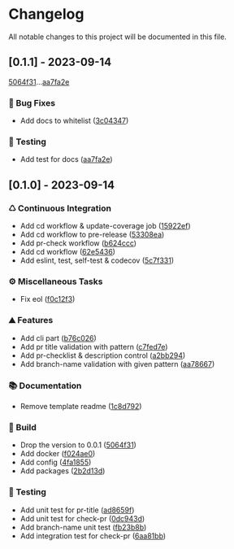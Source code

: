 # Changelog

All notable changes to this project will be documented in this file.

## [0.1.1] - 2023-09-14

[5064f31](5064f31f62191fee9bbf4a6271b46a09b850d984)...[aa7fa2e](aa7fa2e8fc7bc1108db1d170163bab2f71599a44)

### 🐛 Bug Fixes

- Add docs to whitelist ([3c04347](3c0434724b6369373b7ba5c8bb8aed64b3a171e7))

### 🧪 Testing

- Add test for docs ([aa7fa2e](aa7fa2e8fc7bc1108db1d170163bab2f71599a44))

## [0.1.0] - 2023-09-14

### ♺ Continuous Integration

- Add cd workflow & update-coverage job ([15922ef](15922ef2bbd9dd89d98a5b94a2a1546b525a97b4))
- Add cd workflow to pre-release ([53308ea](53308ea10fb3e02de92e9d4ac700c1ca9c255f87))
- Add pr-check workflow ([b624ccc](b624cccd5520dfb3d0f46ef35edfe88b6c01c4f1))
- Add cd workflow ([62e5436](62e54369e73b83a913fc5732f4183963e5a0f29d))
- Add eslint, test, self-test & codecov ([5c7f331](5c7f33113cc9035caaabb01d33146e1f1ce9e880))

### ⚙️ Miscellaneous Tasks

- Fix eol ([f0c12f3](f0c12f369627f9f71814b8d714ddaee686e62f4f))

### ⛰️ Features

- Add cli part ([b76c026](b76c02699fa5f5c0d047efb490b1ab791a8eb19d))
- Add pr title validation with pattern ([c7fed7e](c7fed7e3850bcf6bb4af3a6a757bfc7cf14f894c))
- Add pr-checklist & description control ([a2bb294](a2bb294a26aca6af3fdf0f49319e08d988833a4a))
- Add branch-name validation with given pattern ([aa78667](aa78667a4b6d53c32b4f9303f9eb78f03e72974d))

### 📚 Documentation

- Remove template readme ([1c8d792](1c8d792495d066f152a08fa8bc5d1dedc82c3318))

### 🚀 Build

- Drop the version to 0.0.1 ([5064f31](5064f31f62191fee9bbf4a6271b46a09b850d984))
- Add docker ([f024ae0](f024ae08a79af9894c78ad498b5be90a96e8575d))
- Add config ([4fa1855](4fa1855fc0cca9d89890aa73b4eb97b03fcb9dc1))
- Add packages ([2b2d13d](2b2d13dc9ccf945a33dccb3d9c149f498b4f788c))

### 🧪 Testing

- Add unit test for pr-title ([ad8659f](ad8659f125b13a38d4eae3324f2573bd9413cc0e))
- Add unit test for check-pr ([0dc943d](0dc943d1d3df47d775ee2ca983634befc3e50f74))
- Add branch-name unit test ([fb23b8b](fb23b8b08abc8b3abe6cd3b896f40ff3c72c47df))
- Add integration test for check-pr ([6aa81bb](6aa81bbd09ec94b141964698b1a079e08a4bf91e))

<!-- generated by git-cliff -->
